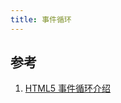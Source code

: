```yaml
---
title: 事件循环
---
```


## 参考

1. [HTML5 事件循环介绍](https://html.spec.whatwg.org/multipage/webappapis.html#event-loop-processing-model)
